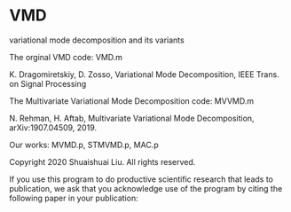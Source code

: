 # VMD
variational mode decomposition and its variants 

The orginal VMD code: VMD.m 

K. Dragomiretskiy, D. Zosso, Variational Mode Decomposition, IEEE Trans. on Signal Processing

The Multivariate Variational Mode Decomposition code: MVVMD.m

N. Rehman, H. Aftab, Multivariate Variational Mode Decomposition, arXiv:1907.04509, 2019.

Our works: MVMD.p, STMVMD.p, MAC.p

Copyright 2020 Shuaishuai Liu. All rights reserved.

If you use this program to do productive scientific research that leads to publication, we ask that you acknowledge use of the program by  citing the following paper in your publication:
